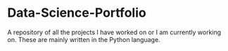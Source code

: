 # Data-Science-Portfolio
A repository of all the projects I have worked on or I am currently working on. These are mainly written in the Python language. 
